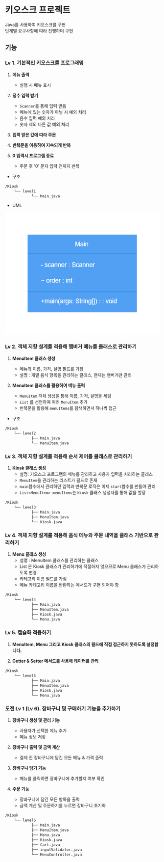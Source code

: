 # 키오스크 프로젝트

Java를 사용하여 키오스크를 구현  
단계별 요구사항에 따라 진행하며 구현

## 기능

### Lv 1. 기본적인 키오스크를 프로그래밍

1. **메뉴 출력**
    - 실행 시 메뉴 표시

2. **정수 입력 받기**
    - `Scanner`를 통해 입력 받음
    - 메뉴에 있는 숫자가 아닐 시 예외 처리
    - 음수 입력 예외 처리
    - 숫자 제외 다른 값 예외 처리

3. **입력 받은 값에 따라 주문**

4. **반복문을 이용하여 지속되게 반복**

5. **0 입력시 프로그램 종료**
    - 주문 후 '0' 문자 입력 전까지 반복

- 구조

```text
/Kiosk
    └── level1
            └── Main.java
```

- UML

![lv1-uml.png](src/image/lv1-uml.png)

### Lv 2. 객체 지향 설계를 적용해 햄버거 메뉴를 클래스로 관리하기

1. **MenuItem 클래스 생성**
   - 메뉴의 이름, 가격, 설명 필드를 가짐
   - 설명 : 개별 음식 항목을 관리하는 클래스, 현재는 햄버거만 관리

2. **MenuItem 클래스를 활용하여 메뉴 출력**
   - `MenuItem` 객체 생성을 통해 이름, 가격, 설명을 세팅
   - `List` 를 선언하여 여러 `MenuItem` 추가
   - 반복문을 활용해 `menuItems`를 탐색하면서 하나씩 접근

- 구조

```text
/Kiosk
    └── level2
            ├── Main.java
            └── MenuItem.java
```

### Lv 3. 객체 지향 설계를 적용해 순서 제어를 클래스로 관리하기

1. **Kiosk 클래스 생성**
   - 설명: 키오스크 프로그램의 메뉴를 관리하고 사용자 입력을 처리하는 클래스
   - `MenuItem`을 관리하는 리스트가 필드로 존재
   - `main`함수에서 관리하던 입력과 반복문 로직은 이제 `start`함수를 만들어 관리
   - `List<MenuItem> menuItems`는 `Kiosk` 클래스 생성자를 통해 값을 할당

```text
/Kiosk
    └── level3
            ├── Main.java
            ├── MenuItem.java
            └── Kiosk.java
```

### Lv 4. 객체 지향 설계를 적용해 음식 메뉴와 주문 내역을 클래스 기반으로 관리하기

1. **Menu 클래스 생성**
   - 설명 : MenuItem 클래스를 관리하는 클래스
   - List<MenuItem> 은 Kiosk 클래스가 관리하기에 적절하지 않으므로 Menu 클래스가 관리하도록 변경
   - 카테고리 이름 필드를 가짐
   - 메뉴 카테고리 이름을 반환하는 메서드가 구현 되어야 함

```text
/Kiosk
    └── level4
            ├── Main.java
            ├── MenuItem.java
            ├── Kiosk.java
            └── Menu.java
```

### Lv 5. 캡슐화 적용하기

1. **MenuItem, Menu 그리고 Kiosk 클래스의 필드에 직접 접근하지 못하도록 설정합니다.**

2. **Getter & Setter 메서드를 사용해 데이터를 관리**

```text
/Kiosk
    └── level5
            ├── Main.java
            ├── MenuItem.java
            ├── Kiosk.java
            └── Menu.java
```

### 도전 Lv 1 (Lv 6). 장바구니 및 구매하기 기능을 추가하기

1. **장바구니 생성 및 관리 기능**
   - 사용자가 선택한 메뉴 추가
   - 메뉴 정보 저장

2. **장바구니 출력 및 금액 계산**
   - 결제 전 장바구니에 담긴 모든 메뉴 & 가격 출력

3. **장바구니 담기 기능**
   - 메뉴를 클릭하면 장바구니에 추가할지 여부 확인

4. **주문 기능**
   - 장바구니에 담긴 모든 항목을 출력
   - 금액 계산 및 주문하기를 누르면 장바구니 초기화

```text
/Kiosk
    └── level6
            ├── Main.java
            ├── MenuItem.java
            ├── Menu.java
            ├── Kiosk.java
            ├── Cart.java
            ├── inputValidator.java
            └── MenuController.java
```
